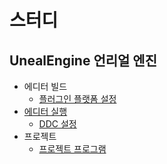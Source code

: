 # 스터디

## UnealEngine 언리얼 엔진

* 에디터 빌드
    * [플러그인 플랫폼 설정](ue4_plugin_platform.md)
* [에디터 실행](ue4_editor_run.md)
    * [DDC 설정](ue4_config_ddc.md)
* 프로젝트
    * [프로젝트 프로그램](ue4_project_program.md)